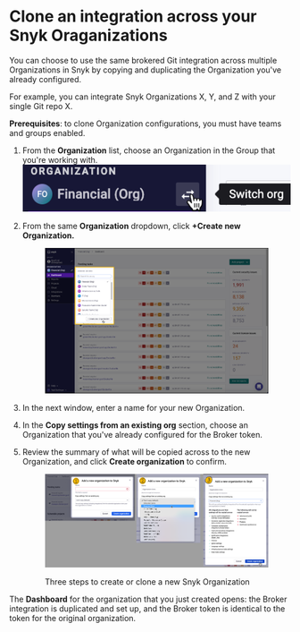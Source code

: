 # Clone an integration across your Snyk Oraganizations

You can choose to use the same brokered Git integration across multiple Organizations in Snyk by copying and duplicating the Organization you've already configured.

For example, you can integrate Snyk Organizations X, Y, and Z with your single Git repo X.

**Prerequisites**: to clone Organization configurations, you must have teams and groups enabled.

1. From the **Organization** list, choose an Organization in the Group that you're working with.\
   <img src="../../../.gitbook/assets/switch_org_02oct2022.png" alt="" data-size="original">
2.  From the same **Organization** dropdown, click **+Create new Organization.**

    <figure><img src="../../../.gitbook/assets/clone-organization1_02oct2022.png" alt=""><figcaption></figcaption></figure>
3. In the next window, enter a name for your new Organization.
4. In the **Copy settings from an existing org** section, choose an Organization that you've already configured for the Broker token.
5.  Review the summary of what will be copied across to the new Organization, and click **Create organization** to confirm.

    <figure><img src="../../../.gitbook/assets/clone-org-3screens_02oct2022.png" alt=""><figcaption><p>Three steps to create or clone a new Snyk Organization</p></figcaption></figure>

The **Dashboard** for the organization that you just created opens: the Broker integration is duplicated and set up, and the Broker token is identical to the token for the original organization.
